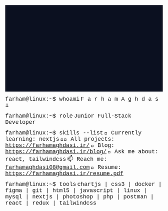<svg xmlns="http://www.w3.org/2000/svg" width="950" height="520" viewBox="0 0 950 520">
  <style>
    .bg { fill:#0b1020; }
    .text { font:18px 'Courier New', monospace; fill:#00ff66; }
    .cursor { fill:#00ff66; }
  </style>

  <!-- background -->
  <rect class="bg" width="100%" height="100%" />

  <!-- whoami -->
  <text x="20" y="40" class="text">farham@linux:~$ whoami</text>
  <text x="20" y="70" class="text">
    <tspan>F</tspan>
    <tspan dx="0"><animate attributeName="visibility" values="hidden;visible" dur="0.1s" begin="1s" fill="freeze"/></tspan>
    <tspan>a</tspan>
    <tspan>r</tspan>
    <tspan>h</tspan>
    <tspan>a</tspan>
    <tspan>m</tspan>
    <tspan> </tspan>
    <tspan>A</tspan>
    <tspan>g</tspan>
    <tspan>h</tspan>
    <tspan>d</tspan>
    <tspan>a</tspan>
    <tspan>s</tspan>
    <tspan>i</tspan>
  </text>

  <!-- role -->
  <text x="20" y="110" class="text">farham@linux:~$ role</text>
  <text x="20" y="140" class="text">Junior Full-Stack Developer</text>

  <!-- skills -->
  <text x="20" y="180" class="text">farham@linux:~$ skills --list</text>
  <text x="20" y="210" class="text">🌱 Currently learning: nextjs</text>
  <text x="20" y="240" class="text">👨‍💻 All projects: https://farhamaghdasi.ir/</text>
  <text x="20" y="270" class="text">📝 Blog: https://farhamaghdasi.ir/blog/</text>
  <text x="20" y="300" class="text">💬 Ask me about: react, tailwindcss</text>
  <text x="20" y="330" class="text">📫 Reach me: farhamaghdasi08@gmail.com</text>
  <text x="20" y="360" class="text">📄 Resume: https://farhamaghdasi.ir/resume.pdf</text>

  <!-- tools -->
  <text x="20" y="400" class="text">farham@linux:~$ tools</text>
  <text x="20" y="430" class="text">
    chartjs | css3 | docker | figma | git | html5 | javascript |
  </text>
  <text x="20" y="460" class="text">
    linux | mysql | nextjs | photoshop | php | postman | react | redux | tailwindcss
  </text>

  <!-- blinking cursor -->
  <rect class="cursor" x="880" y="445" width="10" height="20">
    <animate attributeName="opacity" values="1;0;1" dur="1s" repeatCount="indefinite"/>
  </rect>
</svg>

